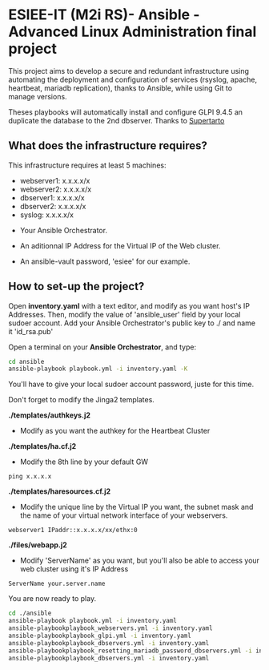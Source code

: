 # ESIEE-IT (M2i RS)- Ansible - Advanced Linux Administration final project
This project aims to develop a secure and redundant infrastructure using automating the deployment and configuration of services (rsyslog, apache, heartbeat, mariadb replication), thanks to Ansible, while using Git to manage versions.

Theses playbooks will automatically install and configure GLPI 9.4.5 an duplicate the database to the 2nd dbserver. Thanks to [Supertarto](https://github.com/supertarto/ansible-glpi)

## What does the infrastructure requires?

This infrastructure requires at least 5 machines: 
- webserver1: x.x.x.x/x
- webserver2: x.x.x.x/x
- dbserver1: x.x.x.x/x
- dbserver2: x.x.x.x/x
- syslog: x.x.x.x/x

+ Your Ansible Orchestrator.

+ An aditionnal IP Address for the Virtual IP of the Web cluster.

+ An ansible-vault password, 'esiee' for our example. 

## How to set-up the project?

Open **inventory.yaml** with a text editor, and modify as you want host's IP Addresses.
Then, modify the value of 'ansible_user' field by your local sudoer account.
Add your Ansible Orchestrator's public key to ./ and name it 'id_rsa.pub'

Open a terminal on your **Ansible Orchestrator**, and type: 

```bash
cd ansible
ansible-playbook playbook.yml -i inventory.yaml -K 
```

You'll have to give your local sudoer account password, juste for this time. 

Don't forget to modify the Jinga2 templates. 

**./templates/authkeys.j2**
- Modify as you want the authkey for the Heartbeat Cluster

**./templates/ha.cf.j2**
- Modify the 8th line by your default GW
```
ping x.x.x.x
```

**./templates/haresources.cf.j2**
- Modify the unique line by the Virtual IP you want, the subnet mask and the name of your virtual network interface of your webservers.
```
webserver1 IPaddr::x.x.x.x/xx/ethx:0
```

**./files/webapp.j2**
- Modify 'ServerName' as you want, but you'll also be able to access your web cluster using it's IP Address
```
ServerName your.server.name
```

You are now ready to play.

```bash
cd ./ansible
ansible-playbook playbook.yml -i inventory.yaml
ansible-playbookplaybook_webservers.yml -i inventory.yaml
ansible-playbookplaybook_glpi.yml -i inventory.yaml
ansible-playbookplaybook_dbservers.yml -i inventory.yaml
ansible-playbookplaybook_resetting_mariadb_password_dbservers.yml -i inventory.yaml
ansible-playbookplaybook_dbservers.yml -i inventory.yaml
```

